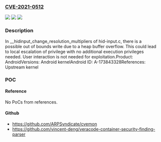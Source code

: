 ### [CVE-2021-0512](https://cve.mitre.org/cgi-bin/cvename.cgi?name=CVE-2021-0512)
![](https://img.shields.io/static/v1?label=Product&message=Android&color=blue)
![](https://img.shields.io/static/v1?label=Version&message=n%2Fa&color=blue)
![](https://img.shields.io/static/v1?label=Vulnerability&message=Elevation%20of%20privilege&color=brighgreen)

### Description

In __hidinput_change_resolution_multipliers of hid-input.c, there is a possible out of bounds write due to a heap buffer overflow. This could lead to local escalation of privilege with no additional execution privileges needed. User interaction is not needed for exploitation.Product: AndroidVersions: Android kernelAndroid ID: A-173843328References: Upstream kernel

### POC

#### Reference
No PoCs from references.

#### Github
- https://github.com/ARPSyndicate/cvemon
- https://github.com/vincent-deng/veracode-container-security-finding-parser

